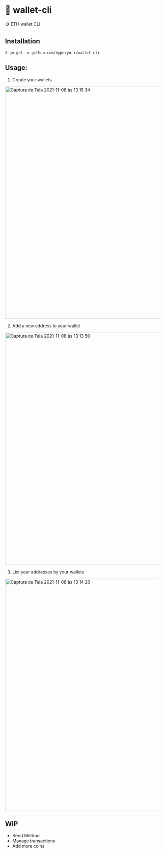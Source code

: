 # 💸 wallet-cli
🪙 ETH wallet CLI

## Installation
```
$ go get -u github.com/hyperyuri/wallet-cli
```

## Usage:

1. Create your wallets
<img width="755" alt="Captura de Tela 2021-11-08 às 13 15 34" src="https://user-images.githubusercontent.com/54409166/140778094-fde6a198-8d96-4a29-99b6-1603d70a9b8c.png">


2. Add a new address to your wallet
<img width="755" alt="Captura de Tela 2021-11-08 às 13 13 50" src="https://user-images.githubusercontent.com/54409166/140777903-1307c8e7-b438-465e-880e-eb561e88b9f7.png">

3. List your addresses by your wallets
<img width="755" alt="Captura de Tela 2021-11-08 às 13 14 20" src="https://user-images.githubusercontent.com/54409166/140777907-01d1be59-5667-478c-a5e1-690f0905633b.png">

## WIP
- Send Method
- Manage transactions
- Add more coins
